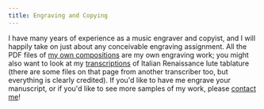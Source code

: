 ```yaml
---
title: Engraving and Copying
---
```


I have many years of experience as a music engraver and copyist, and I will happily take on just about any conceivable engraving assignment. All the PDF files of [my own compositions](composition.html) are my own engraving work; you might also want to look at my [transcriptions][caroso] of Italian Renaissance lute tablature (there are some files on that page from another transcriber too, but everything is clearly credited). If you'd like to have me engrave your manuscript, or if you'd like to see more samples of my work, please [contact me](contact.html)!

[caroso]: http://www.pbm.com/%7elindahl/caroso/music
